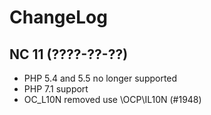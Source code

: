 ChangeLog
=========

NC 11 (????-??-??)
------------------
* PHP 5.4 and 5.5 no longer supported
* PHP 7.1 support
* OC_L10N removed use \OCP\IL10N (#1948)
